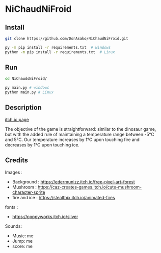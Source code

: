 # NiChaudNiFroid

## Install

```sh
git clone https://github.com/DonAsako/NiChaudNiFroid.git
```

```sh
py -m pip install -r requirements.txt  # windows
python -m pip install -r requirements.txt  # Linux
```

## Run

```sh
cd NiChaudsNiFroid/
```

```sh
py main.py # windows
python main.py # Linux
```

## Description

[itch.io page](https://asakosan.itch.io/ni-chaud-ni-froid-the-game)

The objective of the game is straightforward: similar to the dinosaur game, but with the added rule of maintaining a temperature range between -5°C and 5°C. Our temperature increases by 1°C upon touching fire and decreases by 1°C upon touching ice.

## Credits
Images :
* Background : https://edermunizz.itch.io/free-pixel-art-forest
* Mushroom : https://caz-creates-games.itch.io/cute-mushroom-character-sprite
* fire and ice : https://stealthix.itch.io/animated-fires

fonts :
* https://poppyworks.itch.io/silver

Sounds:
* Music:  me
* Jump: me
* score: me

